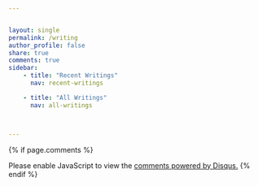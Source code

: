 ```yaml
---


layout: single
permalink: /writing
author_profile: false
share: true
comments: true
sidebar: 
    - title: "Recent Writings"
      nav: recent-writings

    - title: "All Writings"
      nav: all-writings



---
```




{% if page.comments %}
<div id="disqus_thread"></div>
<script>

/**

* RECOMMENDED CONFIGURATION VARIABLES: EDIT AND UNCOMMENT THE SECTION BELOW TO INSERT DYNAMIC VALUES FROM YOUR PLATFORM OR CMS.
* LEARN WHY DEFINING THESE VARIABLES IS IMPORTANT: <https://disqus.com/admin/universalcode/#configuration-variables*/>
/*
var disqus_config = function () {
this.page.url = PAGE_URL;  // Replace PAGE_URL with your page's canonical URL variable
this.page.identifier = PAGE_IDENTIFIER; // Replace PAGE_IDENTIFIER with your page's unique identifier variable
};
*/
(function() { // DON'T EDIT BELOW THIS LINE
var d = document, s = d.createElement('script');
s.src = 'https://EXAMPLE.disqus.com/embed.js';
s.setAttribute('data-timestamp', +new Date());
(d.head || d.body).appendChild(s);
})();
</script>
<noscript>Please enable JavaScript to view the <a href="https://disqus.com/?ref_noscript">comments powered by Disqus.</a>
</noscript>
{% endif %}
